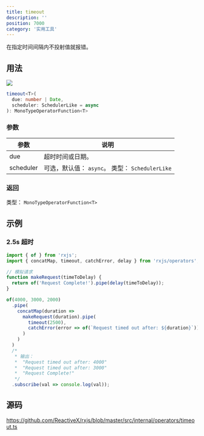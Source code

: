 ```yaml
---
title: timeout
description: ''
position: 7000
category: '实用工具'
---
```


<alert>

在指定时间间隔内不投射值就报错。

</alert>

## 用法

![](https://rxjs.dev/assets/images/marble-diagrams/timeout.png)

```ts
timeout<T>(
  due: number | Date,
  scheduler: SchedulerLike = async
): MonoTypeOperatorFunction<T>
```

### 参数

| 参数      | 说明                                            |
| --------- | ----------------------------------------------- |
| due       | 超时时间或日期。                                |
| scheduler | 可选，默认值： `async`。 类型： `SchedulerLike` |

### 返回

类型： `MonoTypeOperatorFunction<T>`

<adsbygoogle></adsbygoogle>

## 示例

### 2.5s 超时

```ts
import { of } from 'rxjs';
import { concatMap, timeout, catchError, delay } from 'rxjs/operators';

// 模拟请求
function makeRequest(timeToDelay) {
  return of('Request Complete!').pipe(delay(timeToDelay));
}

of(4000, 3000, 2000)
  .pipe(
    concatMap(duration =>
      makeRequest(duration).pipe(
        timeout(2500),
        catchError(error => of(`Request timed out after: ${duration}`))
      )
    )
  )
  /*
   * 输出：
   *  "Request timed out after: 4000"
   *  "Request timed out after: 3000"
   *  "Request Complete!"
   */
  .subscribe(val => console.log(val));
```

## 源码

<https://github.com/ReactiveX/rxjs/blob/master/src/internal/operators/timeout.ts>

